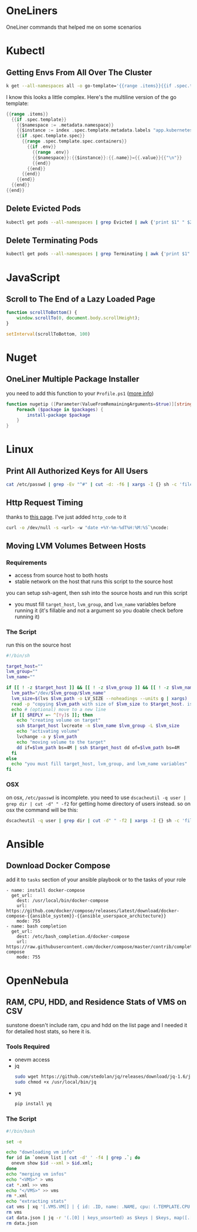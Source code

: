 # OneLiners
 OneLiner commands that helped me on some scenarios


# Kubectl

## Getting Envs From All Over The Cluster

```bash
k get --all-namespaces all -o go-template='{{range .items}}{{if .spec.template}}{{$namespace := .metadata.namespace}}{{$instance := index .spec.template.metadata.labels "app.kubernetes.io/instance"}}{{if .spec.template.spec}}{{range .spec.template.spec.containers}}{{if .env}}{{range .env}}{{$namespace}}:{{$instance}}:{{.name}}={{.value}}{{"\n"}}{{end}}{{end}}{{end}}{{end}}{{end}}{{end}}' | sort | uniq > k8s.env
```

I know this looks a little complex. Here's the multiline version of the go template:

```go
{{range .items}}
  {{if .spec.template}}
    {{$namespace := .metadata.namespace}}
    {{$instance := index .spec.template.metadata.labels "app.kubernetes.io/instance"}}
    {{if .spec.template.spec}}
      {{range .spec.template.spec.containers}}
        {{if .env}}
          {{range .env}}
          {{$namespace}}:{{$instance}}:{{.name}}={{.value}}{{"\n"}}
          {{end}}
        {{end}}
      {{end}}
    {{end}}
  {{end}}
{{end}}
```

## Delete Evicted Pods

```bash
kubectl get pods --all-namespaces | grep Evicted | awk {'print $1" " $2'} | while read ln; do kubectl delete pod -n $ln; done
```

## Delete Terminating Pods

```bash
kubectl get pods --all-namespaces | grep Terminating | awk {'print $1" " $2'} | while read ln; do kubectl delete pod --grace-period=0 --force -n $ln; done
```

# JavaScript

## Scroll to The End of a Lazy Loaded Page

```js
function scrollToBottom() {
    window.scrollTo(0, document.body.scrollHeight);
}

setInterval(scrollToBottom, 100)
```

# Nuget

## OneLiner Multiple Package Installer

you need to add this function to your `Profile.ps1` ([more info](https://docs.microsoft.com/en-us/powershell/module/microsoft.powershell.core/about/about_profiles))

```powershell
function nugetip ([Parameter(ValueFromRemainingArguments=$true)][string[]]$packages) {
    Foreach ($package in $packages) {
        install-package $package
    }
}
```

# Linux

## Print All Authorized Keys for All Users

```bash
cat /etc/passwd | grep -Ev "^#" | cut -d: -f6 | xargs -I {} sh -c 'file={}/.ssh/authorized_keys; if [ -f $file ]; then echo -n {} && echo ":" && cat $file | grep . && echo; fi'
```

## Http Request Timing

thanks to [this page](https://netbeez.net/blog/http-transaction-timing-breakdown-with-curl/). I've just added `http_code` to it

```bash
curl -o /dev/null -s <url> -w "date +%Y-%m-%dT%H:%M:%S`\ncode:          %{http_code}\nlookup:        %{time_namelookup}\nconnect:       %{time_connect}\nappconnect:    %{time_appconnect}\npretransfer:   %{time_pretransfer}\nredirect:      %{time_redirect}\nstarttransfer: %{time_starttransfer}\ntotal:         %{time_total}\n------------------------------\n"
```

## Moving LVM Volumes Between Hosts

### Requirements

- access from source host to both hosts
- stable network on the host that runs this script to the source host

you can setup ssh-agent, then ssh into the source hosts and run this script

- you must fill `target_host`, `lvm_group`, and `lvm_name` variables before running it (it's fillable and not a argument so you doable check before running it)

### The Script

run this on the source host

```bash
#!/bin/sh

target_host=""
lvm_group=""
lvm_name=""

if [[ ! -z $target_host ]] && [[ ! -z $lvm_group ]] && [[ ! -z $lvm_name ]]; then
  lvm_path="/dev/$lvm_group/$lvm_name"
  lvm_size=$(lvs $lvm_path -o LV_SIZE --noheadings --units g | xargs)
  read -p "copying $lvm_path with size of $lvm_size to $target_host. is it ok? (y/n) " -n 1 -r
  echo # (optional) move to a new line
  if [[ $REPLY =~ ^[Yy]$ ]]; then
    echo "creating volume on target"
    ssh $target_host lvcreate -n $lvm_name $lvm_group -L $lvm_size
    echo "activating volume"
    lvchange -a y $lvm_path
    echo "moving volume to the target"
    dd if=$lvm_path bs=4M | ssh $target_host dd of=$lvm_path bs=4M
  fi
else
  echo "you must fill target_host, lvm_group, and lvm_name variables"
fi

```

### OSX

on osx, `/etc/passwd` is incomplete. you need to use `dscacheutil -q user | grep dir | cut -d" " -f2` for getting home directory of users instead. so on osx the command will be this:


```bash
dscacheutil -q user | grep dir | cut -d" " -f2 | xargs -I {} sh -c 'file={}/.ssh/authorized_keys; if [ -f $file ]; then printf {} && echo ":" && cat $file | grep . && echo; fi'
```

# Ansible

## Download Docker Compose

add it to `tasks` section of your ansible playbook or to the tasks of your role

```ansible
- name: install docker-compose
  get_url:
    dest: /usr/local/bin/docker-compose
    url: https://github.com/docker/compose/releases/latest/download/docker-compose-{{ansible_system}}-{{ansible_userspace_architecture}}
    mode: 755
- name: bash completion
  get_url:
    dest: /etc/bash_completion.d/docker-compose
    url: https://raw.githubusercontent.com/docker/compose/master/contrib/completion/bash/docker-compose
    mode: 755
```

# OpenNebula

## RAM, CPU, HDD, and Residence Stats of VMS on CSV

sunstone doesn't include ram, cpu and hdd on the list page and I needed it for detailed host stats, so here it is. 

### Tools Required

- onevm access
- jq
  ```bash
  sudo wget https://github.com/stedolan/jq/releases/download/jq-1.6/jq-linux64 -O /usr/local/bin/jq
  sudo chmod +x /usr/local/bin/jq
  ```
- yq
  ```bash
  pip install yq
  ```

### The Script

```bash
#!/bin/bash

set -e

echo "downloading vm info"
for id in `onevm list | cut -d' ' -f4 | grep .`; do 
  onevm show $id --xml > $id.xml; 
done
echo "merging vm infos"
echo "<VMS>" > vms
cat *.xml >> vms
echo "</VMS>" >> vms
rm *.xml
echo "extracting stats"
cat vms | xq '[.VMS.VM[] | { id: .ID, name: .NAME, cpu: (.TEMPLATE.CPU | tonumber), memory: ((.TEMPLATE.MEMORY | tonumber) / 1024), disk: ((.TEMPLATE.DISK.SIZE | tonumber) / 1024), hostname: (.HISTORY_RECORDS.HISTORY | if type != "array" then [.] else . end | last).HOSTNAME}]' > data.json
rm vms
cat data.json | jq -r '(.[0] | keys_unsorted) as $keys | $keys, map([.[ $keys[] ]])[] | @csv' > data.csv
rm data.json
```
